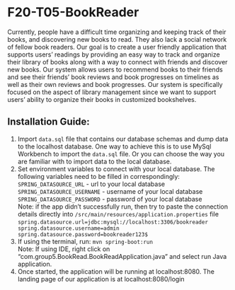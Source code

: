 # F20-T05-BookReader
Currently, people have a difficult time organizing and keeping track of their books, and discovering new books to read. They also lack a social network of fellow book readers. Our goal is to create a user friendly application that supports users’ readings by providing an easy way to track and organize their library of books along with a way to connect with friends and discover new books. Our system allows users to recommend books to their friends and see their friends’ book reviews and book progresses on timelines as well as their own reviews and book progresses. Our system is specifically focused on the aspect of library management since we want to support users’ ability to organize their books in customized bookshelves. 

## Installation Guide:
1. Import `data.sql` file that contains our database schemas and dump data to the localhost database. One way to achieve this is to use MySql Workbench to import the `data.sql` file. Or you can choose the way you are familiar with to import data to the local database. 
2. Set environment variables to connect with your local database. The following variables need to be filled in correspondingly: 
`SPRING_DATASOURCE_URL` - url to your local database
`SPRING_DATASOURCE_USERNAME` - username of your local database
`SPRING_DATASOURCE_PASSWORD` - password of your local database<br>
Note: if the app didn’t successfully run, then try to paste the connection details directly into `/src/main/resources/application.properties` file 
`spring.datasource.url=jdbc:mysql://localhost:3306/bookreader
spring.datasource.username=admin
spring.datasource.password=bookreader123$
`
3. If using the terminal, run: `mvn spring-boot:run`<br>
Note: If using IDE, right click on “com.group5.BookRead.BookReadApplication.java” and select run Java application.
4. Once started, the application will be running at localhost:8080. The landing page of our application is at localhost:8080/login
